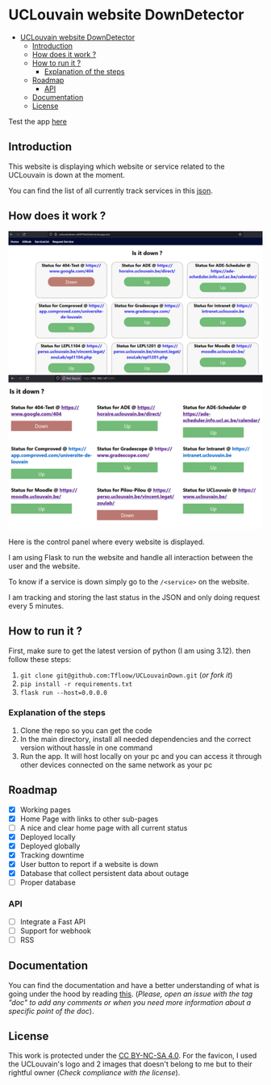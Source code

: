 # UCLouvain website DownDetector

- [UCLouvain website DownDetector](#uclouvain-website-downdetector)
  - [Introduction](#introduction)
  - [How does it work ?](#how-does-it-work-)
  - [How to run it ?](#how-to-run-it-)
    - [Explanation of the steps](#explanation-of-the-steps)
  - [Roadmap](#roadmap)
    - [API](#api)
  - [Documentation](#documentation)
  - [License](#license)

Test the app [here](https://uclouvaindown-ed3979a045e6.herokuapp.com/)

## Introduction

This website is displaying which website or service related to the UCLouvain is down at the moment.

You can find the list of all currently track services in this [json](services.json).

## How does it work ?

![Homepage](doc/img/image.png)![Alt text](image.png)

Here is the control panel where every website is displayed.

I am using Flask to run the website and handle all interaction between the user and the website.

To know if a service is down simply go to the `/<service>` on the website.

I am tracking and storing the last status in the JSON and only doing request every 5 minutes.

## How to run it ?

First, make sure to get the latest version of python (I am using 3.12). then follow these steps:

1. `git clone git@github.com:Tfloow/UCLouvainDown.git` (*or fork it*)
2. `pip install -r requirements.txt`
3. `flask run --host=0.0.0.0`

### Explanation of the steps

1. Clone the repo so you can get the code
2. In the main directory, install all needed dependencies and the correct version without hassle in one command
3. Run the app. It will host locally on your pc and you can access it through other devices connected on the same network as your pc

## Roadmap

- [x] Working pages
- [x] Home Page with links to other sub-pages
- [ ] A nice and clear home page with all current status
- [x] Deployed locally
- [x] Deployed globally 
- [x] Tracking downtime 
- [x] User button to report if a website is down
- [x] Database that collect persistent data about outage
- [ ] Proper database
  
### API

- [ ] Integrate a Fast API
- [ ] Support for webhook
- [ ] RSS

## Documentation

You can find the documentation and have a better understanding of what is going under the hood by reading [this](doc/doc.md). (*Please, open an issue with the tag "doc" to add any comments or when you need more information about a specific point of the doc*).

## License

This work is protected under the [CC BY-NC-SA 4.0](https://creativecommons.org/licenses/by-nc-sa/4.0/). For the favicon, I used the UCLouvain's logo and 2 images that doesn't belong to me but to their rightful owner (*Check compliance with the license*).
